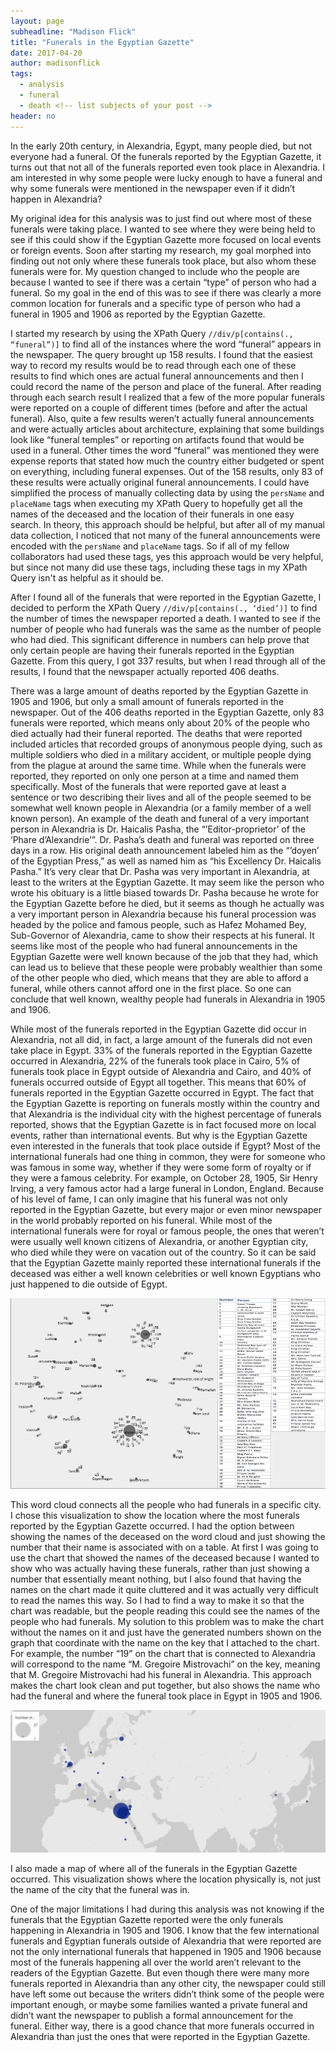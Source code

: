 ```yaml
---
layout: page
subheadline: "Madison Flick"
title: "Funerals in the Egyptian Gazette"
date: 2017-04-20
author: madisonflick
tags:
  - analysis
  - funeral
  - death <!-- list subjects of your post -->
header: no
---
```

In the early 20th century, in Alexandria, Egypt, many people died, but not everyone had a funeral. Of the funerals reported by the Egyptian Gazette, it turns out that not all of the funerals reported even took place in Alexandria. I am interested in why some people were lucky enough to have a funeral and why some funerals were mentioned in the newspaper even if it didn’t happen in Alexandria?

My original idea for this analysis was to just find out where most of these funerals were taking place. I wanted to see where they were being held to see if this could show if the Egyptian Gazette more focused on local events or foreign events. Soon after starting my research, my goal morphed into finding out not only where these funerals took place, but also whom these funerals were for. My question changed to include who the people are because I wanted to see if there was a certain “type” of person who had a funeral. So my goal in the end of this was to see if there was clearly a more common location for funerals and a specific type of person who had a funeral in 1905 and 1906 as reported by the Egyptian Gazette.

I started my research by using the XPath Query ``//div/p[contains(., “funeral”)]`` to find all of the instances where the word “funeral” appears in the newspaper. The query brought up 158 results. I found that the easiest way to record my results would be to read through each one of these results to find which ones are actual funeral announcements and then I could record the name of the person and place of the funeral. After reading through each search result I realized that a few of the more popular funerals were reported on a couple of different times (before and after the actual funeral). Also, quite a few results weren’t actually funeral announcements and were actually articles about architecture, explaining that some buildings look like “funeral temples” or reporting on artifacts found that would be used in a funeral. Other times the word “funeral” was mentioned they were expense reports that stated how much the country either budgeted or spent on everything, including funeral expenses. Out of the 158 results, only 83 of these results were actually original funeral announcements. I could have simplified the process of manually collecting data by using the `persName` and `placeName` tags when executing my XPath Query to hopefully get all the names of the deceased and the location of their funerals in one easy search. In theory, this approach should be helpful, but after all of my manual data collection, I noticed that not many of the funeral announcements were encoded with the `persName` and `placeName` tags. So if all of my fellow collaborators had used these tags, yes this approach would be very helpful, but since not many did use these tags, including these tags in my XPath Query isn't as helpful as it should be.

After I found all of the funerals that were reported in the Egyptian Gazette, I decided to perform the XPath Query ``//div/p[contains(., ‘died’)]`` to find the number of times the newspaper reported a death. I wanted to see if the number of people who had funerals was the same as the number of people who had died. This significant difference in numbers can help prove that only certain people are having their funerals reported in the Egyptian Gazette. From this query, I got 337 results, but when I read through all of the results, I found that the newspaper actually reported 406 deaths.

There was a large amount of deaths reported by the Egyptian Gazette in 1905 and 1906, but only a small amount of funerals reported in the newspaper. Out of the 406 deaths reported in the Egyptian Gazette, only 83 funerals were reported, which means only about 20% of the people who died actually had their funeral reported. The deaths that were reported included articles that recorded groups of anonymous people dying, such as multiple soldiers who died in a military accident, or multiple people dying from the plague at around the same time. While when the funerals were reported, they reported on only one person at a time and named them specifically. Most of the funerals that were reported gave at least a sentence or two describing their lives and all of the people seemed to be somewhat well known people in Alexandria (or a family member of a well known person). An example of the death and funeral of a very important person in Alexandria is Dr. Haicalis Pasha, the “’Editor-proprietor’ of the ‘Phare d’Alexandrie’”. Dr. Pasha’s death and funeral was reported on three days in a row. His original death announcement labeled him as the “’doyen’ of the Egyptian Press,” as well as named him as “his Excellency Dr. Haicalis Pasha.” It’s very clear that Dr. Pasha was very important in Alexandria, at least to the writers at the Egyptian Gazette. It may seem like the person who wrote his obituary is a little biased towards Dr. Pasha because he wrote for the Egyptian Gazette before he died, but it seems as though he actually was a very important person in Alexandria because his funeral procession was headed by the police and famous people, such as Hafez Mohamed Bey, Sub-Governor of Alexandria, came to show their respects at his funeral. It seems like most of the people who had funeral announcements in the Egyptian Gazette were well known because of the job that they had, which can lead us to believe that these people were probably wealthier than some of the other people who died, which means that they are able to afford a funeral, while others cannot afford one in the first place. So one can conclude that well known, wealthy people had funerals in Alexandria in 1905 and 1906.

While most of the funerals reported in the Egyptian Gazette did occur in Alexandria, not all did, in fact, a large amount of the funerals did not even take place in Egypt. 33% of the funerals reported in the Egyptian Gazette occurred in Alexandria, 22% of the funerals took place in Cairo, 5% of funerals took place in Egypt outside of Alexandria and Cairo, and 40% of funerals occurred outside of Egypt all together. This means that 60% of funerals reported in the Egyptian Gazette occurred in Egypt. The fact that the Egyptian Gazette is reporting on funerals mostly within the country and that Alexandria is the individual city with the highest percentage of funerals reported, shows that the Egyptian Gazette is in fact focused more on local events, rather than international events. But why is the Egyptian Gazette even interested in the funerals that took place outside if Egypt? Most of the international funerals had one thing in common, they were for someone who was famous in some way, whether if they were some form of royalty or if they were a famous celebrity. For example, on October 28, 1905, Sir Henry Irving, a very famous actor had a large funeral in London, England. Because of his level of fame, I can only imagine that his funeral was not only reported in the Egyptian Gazette, but every major or even minor newspaper in the world probably reported on his funeral. While most of the international funerals were for royal or famous people, the ones that weren’t were usually well known citizens of Alexandria, or another Egyptian city, who died while they were on vacation out of the country. So it can be said that the Egyptian Gazette mainly reported these international funerals if the deceased was either a well known celebrities or well known Egyptians who just happened to die outside of Egypt.

![Funerals in the Egyptian Gazette](Funerals-in-the-Egyptian-Gazette.1.jpg)

This word cloud connects all the people who had funerals in a specific city. I chose this visualization to show the location where the most funerals reported by the Egyptian Gazette occurred. I had the option between showing the names of the deceased on the word cloud and just showing the number that their name is associated with on a table. At first I was going to use the chart that showed the names of the deceased because I wanted to show who was actually having these funerals, rather than just showing a number that essentially meant nothing, but I also found that having the names on the chart made it quite cluttered and it was actually very difficult to read the names this way. So I had to find a way to make it so that the chart was readable, but the people reading this could see the names of the people who had funerals. My solution to this problem was to make the chart without the names on it and just have the generated numbers shown on the graph that coordinate with the name on the key that I attached to the chart. For example, the number “19” on the chart that is connected to Alexandria will correspond to the name “M. Gregoire Mistrovachi” on the key, meaning that M. Gregoire Mistrovachi had his funeral in Alexandria. This approach makes the chart look clean and put together, but also shows the name who had the funeral and where the funeral took place in Egypt in 1905 and 1906.

![Map of Funerals in the Egyptian Gazette](Funerals-in-the-Egyptian-Gazette-map.jpg)

I also made a map of where all of the funerals in the Egyptian Gazette occurred. This visualization shows where the location physically is, not just the name of the city that the funeral was in.

One of the major limitations I had during this analysis was not knowing if the funerals that the Egyptian Gazette reported were the only funerals happening in Alexandria in 1905 and 1906. I know that the few international funerals and Egyptian funerals outside of Alexandria that were reported are not the only international funerals that happened in 1905 and 1906 because most of the funerals happening all over the world aren’t relevant to the readers of the Egyptian Gazette. But even though there were many more funerals reported in Alexandria than any other city, the newspaper could still have left some out because the writers didn’t think some of the people were important enough, or maybe some families wanted a private funeral and didn’t want the newspaper to publish a formal announcement for the funeral. Either way, there is a good chance that more funerals occurred in Alexandria than just the ones that were reported in the Egyptian Gazette.
